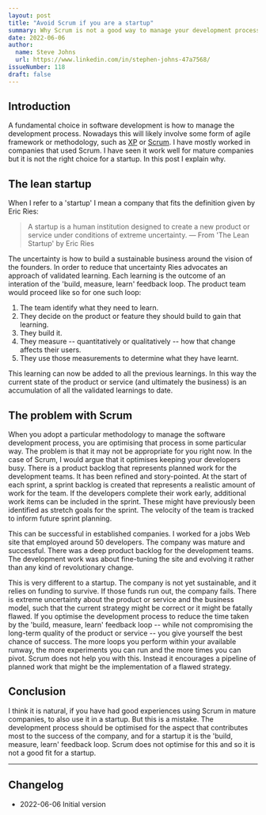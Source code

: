```yaml
---
layout: post
title: "Avoid Scrum if you are a startup"
summary: Why Scrum is not a good way to manage your development process if you are a startup.
date: 2022-06-06
author:
  name: Steve Johns
  url: https://www.linkedin.com/in/stephen-johns-47a7568/
issueNumber: 118
draft: false
---
```


## Introduction

A fundamental choice in software development is how to manage the development process. Nowadays this will likely involve some form of agile framework or methodology, such as [XP](https://en.wikipedia.org/wiki/Extreme_programming) or [Scrum](https://www.scrum.org/resources/what-is-scrum/). I have mostly worked in companies that used Scrum. I have seen it work well for mature companies but it is not the right choice for a startup. In this post I explain why.

## The lean startup

When I refer to a 'startup' I mean a company that fits the definition given by Eric Ries:

> A startup is a human institution designed to create a new product or service under conditions of extreme uncertainty.
> — From 'The Lean Startup' by Eric Ries

The uncertainty is how to build a sustainable business around the vision of the founders. In order to reduce that uncertainty Ries advocates an approach of validated learning. Each learning is the outcome of an interation of the 'build, measure, learn' feedback loop. The product team would proceed like so for one such loop:

1. The team identify what they need to learn.
2. They decide on the product or feature they should build to gain that learning.
3. They build it.
4. They measure -- quantitatively or qualitatively -- how that change affects their users.
5. They use those measurements to determine what they have learnt.

This learning can now be added to all the previous learnings. In this way the current state of the product or service (and ultimately the business) is an accumulation of all the validated learnings to date.

## The problem with Scrum

When you adopt a particular methodology to manage the software development process, you are optimising that process in some particular way. The problem is that it may not be appropriate for you right now. In the case of Scrum, I would argue that it optimises keeping your developers busy. There is a product backlog that represents planned work for the development teams. It has been refined and story-pointed. At the start of each sprint, a sprint backlog is created that represents a realistic amount of work for the team. If the developers complete their work early, additional work items can be included in the sprint. These might have previously been identified as stretch goals for the sprint. The velocity of the team is tracked to inform future sprint planning. 

This can be successful in established companies. I worked for a jobs Web site that employed around 50 developers. The company was mature and successful. There was a deep product backlog for the development teams. The development work was about fine-tuning the site and evolving it rather than any kind of revolutionary change.

This is very different to a startup. The company is not yet sustainable, and it relies on funding to survive. If those funds run out, the company fails. There is extreme uncertainty about the product or service and the business model, such that the current strategy might be correct or it might be fatally flawed. If you optimise the development process to reduce the time taken by the 'build, measure, learn' feedback loop -- while not compromising the long-term quality of the product or service -- you give yourself the best chance of success. The more loops you perform within your available runway, the more experiments you can run and the more times you can pivot. Scrum does not help you with this. Instead it encourages a pipeline of planned work that might be the implementation of a flawed strategy. 

## Conclusion

I think it is natural, if you have had good experiences using Scrum in mature companies, to also use it in a startup. But this is a mistake. The development process should be optimised for the aspect that contributes most to the success of the company, and for a startup it is the 'build, measure, learn' feedback loop. Scrum does not optimise for this and so it is not a good fit for a startup.

---

## Changelog

- 2022-06-06 Initial version
